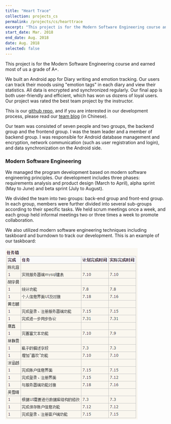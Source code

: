 ```yaml
---
title: "Heart Trace"
collection: projects_cs
permalink: /projects/cs/hearttrace
excerpt: "This project is for the Modern Software Engineering course and earned most of us a grade of A+. We built an Android app for Diary writing and emotion tracking. Our users can track their moods using \"emotion tags\" in each diary and view their statistics. All data is encrypted and synchronized regularly. Our final app is both user-friendly and efficient, which has won us dozens of loyal users. Our project was rated the best team project by the instructor."
start_date: Mar. 2018
end_date: Aug. 2018
date: Aug. 2018
selected: false
---
```


This project is for the Modern Software Engineering course and earned most of us a grade of A+.

We built an Android app for Diary writing and emotion tracking. Our users can track their moods using "emotion tags" in each diary and view their statistics. All data is encrypted and synchronized regularly. Our final app is both user-friendly and efficient, which has won us dozens of loyal users. Our project was rated the best team project by the instructor.

This is our [github repo](https://github.com/shirley-wu/HeartTrace), and if you are interested in our development process, please read our [team blog](https://www.cnblogs.com/USTC-CC/) (in Chinese).

Our team was consisted of seven people and two groups, the backend group and the frontend group. I was the team leader and a member of backend group.
I was responsible for Android database management and encryption, network communication (such as user registration and login), and data synchronization on the Android side.

### Modern Software Engineering

We managed the program development based on modern software engineering principles. Our development includes three phases: requirements analysis and product design (March to April), alpha sprint (May to June) and beta sprint (July to August).

We divided the team into two groups: back-end group and front-end group. In each group, members were further divided into several sub-groups according to their specific tasks. We held scrum meetings once a week, and each group held informal meetings two or three times a week to promote collaboration.

We also utilized modern software engineering techniques including taskboard and burndown to track our development. This is an example of our taskboard:

![](/images/hearttrace_taskboard.png)

